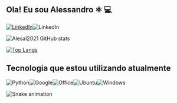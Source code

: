 ## Ola! Eu sou Alessandro  ⚛️ 💻
[![LinkedIn](https://img.shields.io/badge/LinkedIn-0077B5?style=for-the-badge&logo=linkedin&logoColor=white)](https://www.linkedin.com/in/alessandro-lima-sal/)![LinkedIn](https://img.shields.io/badge/Instagram-E4405F?style=for-the-badge&logo=instagram&logoColor=white)

![Alesal2021 GitHub stats](https://github-readme-stats.vercel.app/api?username=Alesal2021&show_icons=true&theme=radical)

[![Top Langs](https://github-readme-stats.vercel.app/api/top-langs/?username=Alesal2021&layout=compact)](https://github.com/Alesal2021/github-readme-stats)
## Tecnologia que estou utilizando atualmente
![Python](https://img.shields.io/badge/Python-14354C?style=for-the-badge&logo=python&logoColor=white)![Google](https://img.shields.io/badge/Google_Cloud-4285F4?style=for-the-badge&logo=google-cloud&logoColor=white)![Office](https://img.shields.io/badge/Microsoft_Office-D83B01?style=for-the-badge&logo=microsoft-office&logoColor=white)![Ubuntu](https://img.shields.io/badge/Ubuntu-E95420?style=for-the-badge&logo=ubuntu&logoColor=white)![Windows](https://img.shields.io/badge/Windows-0078D6?style=for-the-badge&logo=windows&logoColor=white)

![Snake animation](https://github.com/Alesal2021/Alesal2021/blob/output/github-contribution-grid-snake.svg)
